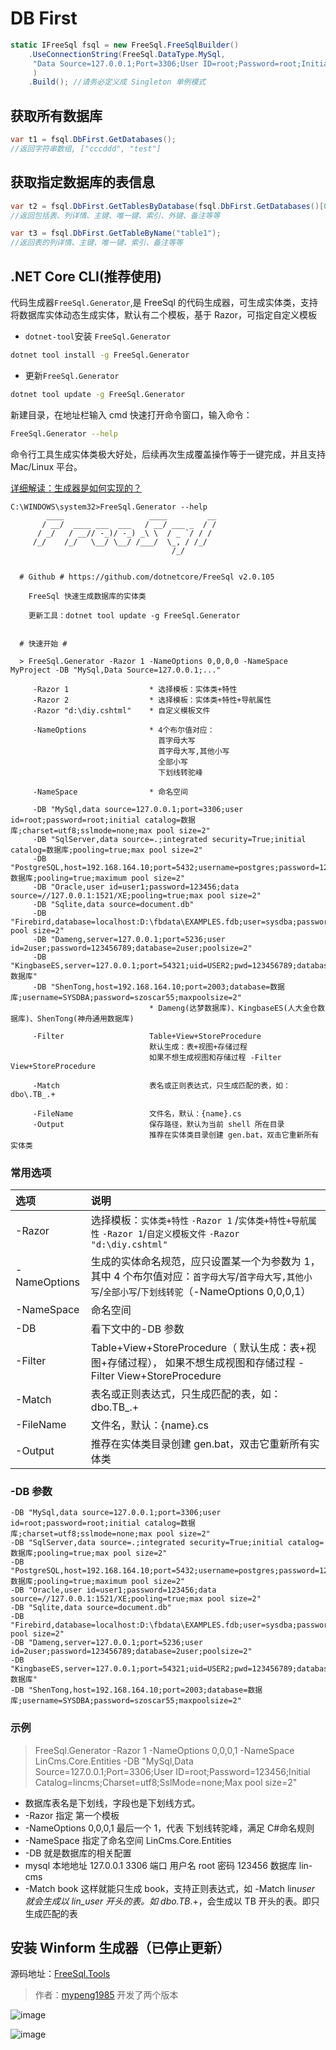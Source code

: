 # DB First

```csharp
static IFreeSql fsql = new FreeSql.FreeSqlBuilder()
    .UseConnectionString(FreeSql.DataType.MySql,
     "Data Source=127.0.0.1;Port=3306;User ID=root;Password=root;Initial Catalog=cccddd;Charset=utf8;SslMode=none;Max pool size=10"
     )
    .Build(); //请务必定义成 Singleton 单例模式
```

## 获取所有数据库

```csharp
var t1 = fsql.DbFirst.GetDatabases();
//返回字符串数组, ["cccddd", "test"]
```

## 获取指定数据库的表信息

```csharp
var t2 = fsql.DbFirst.GetTablesByDatabase(fsql.DbFirst.GetDatabases()[0]);
//返回包括表、列详情、主键、唯一键、索引、外键、备注等等

var t3 = fsql.DbFirst.GetTableByName("table1");
//返回表的列详情、主键、唯一键、索引、备注等等
```

## .NET Core CLI(推荐使用)

代码生成器`FreeSql.Generator`,是 FreeSql 的代码生成器，可生成实体类，支持将数据库实体动态生成实体，默认有二个模板，基于 Razor，可指定自定义模板

- `dotnet-tool`安装 `FreeSql.Generator`

```bash
dotnet tool install -g FreeSql.Generator
```

- 更新`FreeSql.Generator`

```bash
dotnet tool update -g FreeSql.Generator
```

新建目录，在地址栏输入 cmd 快速打开命令窗口，输入命令：

```bash
FreeSql.Generator --help
```

命令行工具生成实体类极大好处，后续再次生成覆盖操作等于一键完成，并且支持 Mac/Linux 平台。

[详细解读：生成器是如何实现的？](https://www.cnblogs.com/igeekfan/p/freesql-generator.html)

```
C:\WINDOWS\system32>FreeSql.Generator --help
        ____                   ____         __
       / __/  ____ ___  ___   / __/ ___ _  / /
      / _/   / __// -_)/ -_) _\ \  / _ `/ / /
     /_/    /_/   \__/ \__/ /___/  \_, / /_/
                                    /_/


  # Github # https://github.com/dotnetcore/FreeSql v2.0.105

    FreeSql 快速生成数据库的实体类

    更新工具：dotnet tool update -g FreeSql.Generator


  # 快速开始 #

  > FreeSql.Generator -Razor 1 -NameOptions 0,0,0,0 -NameSpace MyProject -DB "MySql,Data Source=127.0.0.1;..."

     -Razor 1                  * 选择模板：实体类+特性
     -Razor 2                  * 选择模板：实体类+特性+导航属性
     -Razor "d:\diy.cshtml"    * 自定义模板文件

     -NameOptions              * 4个布尔值对应：
                                 首字母大写
                                 首字母大写,其他小写
                                 全部小写
                                 下划线转驼峰

     -NameSpace                * 命名空间

     -DB "MySql,data source=127.0.0.1;port=3306;user id=root;password=root;initial catalog=数据库;charset=utf8;sslmode=none;max pool size=2"
     -DB "SqlServer,data source=.;integrated security=True;initial catalog=数据库;pooling=true;max pool size=2"
     -DB "PostgreSQL,host=192.168.164.10;port=5432;username=postgres;password=123456;database=数据库;pooling=true;maximum pool size=2"
     -DB "Oracle,user id=user1;password=123456;data source=//127.0.0.1:1521/XE;pooling=true;max pool size=2"
     -DB "Sqlite,data source=document.db"
     -DB "Firebird,database=localhost:D:\fbdata\EXAMPLES.fdb;user=sysdba;password=123456;max pool size=2"
     -DB "Dameng,server=127.0.0.1;port=5236;user id=2user;password=123456789;database=2user;poolsize=2"
     -DB "KingbaseES,server=127.0.0.1;port=54321;uid=USER2;pwd=123456789;database=数据库"
     -DB "ShenTong,host=192.168.164.10;port=2003;database=数据库;username=SYSDBA;password=szoscar55;maxpoolsize=2"
                               * Dameng(达梦数据库)、KingbaseES(人大金仓数据库)、ShenTong(神舟通用数据库)

     -Filter                   Table+View+StoreProcedure
                               默认生成：表+视图+存储过程
                               如果不想生成视图和存储过程 -Filter View+StoreProcedure

     -Match                    表名或正则表达式，只生成匹配的表，如：dbo\.TB_.+

     -FileName                 文件名，默认：{name}.cs
     -Output                   保存路径，默认为当前 shell 所在目录
                               推荐在实体类目录创建 gen.bat，双击它重新所有实体类
```

### 常用选项

| 选项         | 说明                                                                                                                                                  |
| :----------- | :---------------------------------------------------------------------------------------------------------------------------------------------------- |
| -Razor       | 选择模板：`实体类+特性` `-Razor 1` /`实体类+特性+导航属性` `-Razor 1`/`自定义模板文件` `-Razor "d:\diy.cshtml"`                                       |
| -NameOptions | 生成的实体命名规范，应只设置某一个为参数为 1，其中 4 个布尔值对应：`首字母大写`/`首字母大写,其他小写`/`全部小写`/`下划线转驼`（-NameOptions 0,0,0,1） |
| -NameSpace   | 命名空间                                                                                                                                              |
| -DB          | 看下文中的-DB 参数                                                                                                                                    |
| -Filter      | Table+View+StoreProcedure（ 默认生成：表+视图+存储过程）， 如果不想生成视图和存储过程 -Filter View+StoreProcedure                                     |
| -Match       | 表名或正则表达式，只生成匹配的表，如：dbo\.TB\_.+                                                                                                     |
| -FileName    | 文件名，默认：{name}.cs                                                                                                                               |
| -Output      | 推荐在实体类目录创建 gen.bat，双击它重新所有实体类                                                                                                    |

### -DB 参数

```
-DB "MySql,data source=127.0.0.1;port=3306;user id=root;password=root;initial catalog=数据库;charset=utf8;sslmode=none;max pool size=2"
-DB "SqlServer,data source=.;integrated security=True;initial catalog=数据库;pooling=true;max pool size=2"
-DB "PostgreSQL,host=192.168.164.10;port=5432;username=postgres;password=123456;database=数据库;pooling=true;maximum pool size=2"
-DB "Oracle,user id=user1;password=123456;data source=//127.0.0.1:1521/XE;pooling=true;max pool size=2"
-DB "Sqlite,data source=document.db"
-DB "Firebird,database=localhost:D:\fbdata\EXAMPLES.fdb;user=sysdba;password=123456;max pool size=2"
-DB "Dameng,server=127.0.0.1;port=5236;user id=2user;password=123456789;database=2user;poolsize=2"
-DB "KingbaseES,server=127.0.0.1;port=54321;uid=USER2;pwd=123456789;database=数据库"
-DB "ShenTong,host=192.168.164.10;port=2003;database=数据库;username=SYSDBA;password=szoscar55;maxpoolsize=2"
```

### 示例

> FreeSql.Generator -Razor 1 -NameOptions 0,0,0,1 -NameSpace LinCms.Core.Entities -DB "MySql,Data Source=127.0.0.1;Port=3306;User ID=root;Password=123456;Initial Catalog=lincms;Charset=utf8;SslMode=none;Max pool size=2"

- 数据库表名是下划线，字段也是下划线方式。
- -Razor 指定 第一个模板
- -NameOptions 0,0,0,1 最后一个 1，代表 下划线转驼峰，满足 C#命名规则
- -NameSpace 指定了命名空间 LinCms.Core.Entities
- -DB 就是数据库的相关配置
- mysql 本地地址 127.0.0.1 3306 端口 用户名 root 密码 123456 数据库 lin-cms
- -Match book 这样就能只生成 book，支持正则表达式，如 -Match lin*user 就会生成以 lin_user 开头的表。如 dbo\.TB*.+，会生成以 TB 开头的表。即只生成匹配的表

## 安装 Winform 生成器（已停止更新）

源码地址：[FreeSql.Tools](https://github.com/2881099/FreeSql.Tools)

> 作者：[mypeng1985](https://github.com/mypeng1985) 开发了两个版本

![image](https://user-images.githubusercontent.com/16286519/76141354-4790e980-609e-11ea-869b-bb2c6980d98f.png)

![image](https://user-images.githubusercontent.com/16286519/58793525-e0cf3300-8628-11e9-8959-d2efed685843.png)
